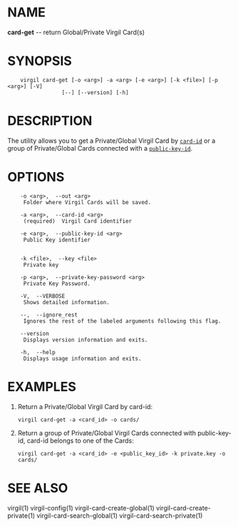 NAME
====

**card-get** -- return Global/Private Virgil Card(s)

SYNOPSIS
========

        virgil card-get [-o <arg>] -a <arg> [-e <arg>] [-k <file>] [-p <arg>] [-V]
                     [--] [--version] [-h]

DESCRIPTION
===========

The utility allows you to get a Private/Global Virgil Card by [`card-id`](https://github.com/VirgilSecurity/virgil/wiki/Virgil-Glossary#card-id) or a group of Private/Global Cards connected with a [`public-key-id`](https://github.com/VirgilSecurity/virgil/wiki/Virgil-Glossary#public-key-id).

OPTIONS
=======

        -o <arg>,  --out <arg>
         Folder where Virgil Cards will be saved.

        -a <arg>,  --card-id <arg>
         (required)  Virgil Card identifier

        -e <arg>,  --public-key-id <arg>
         Public Key identifier


        -k <file>,  --key <file>
         Private key

        -p <arg>,  --private-key-password <arg>
         Private Key Password.

        -V,  --VERBOSE
         Shows detailed information.

        --,  --ignore_rest
         Ignores the rest of the labeled arguments following this flag.

        --version
         Displays version information and exits.

        -h,  --help
         Displays usage information and exits.

EXAMPLES
========

1.  Return a Private/Global Virgil Card by card-id:

        virgil card-get -a <card_id> -o cards/

2.  Return a group of Private/Global Virgil Cards connected with public-key-id, card-id belongs to one of the Cards:

        virgil card-get -a <card_id> -e <public_key_id> -k private.key -o cards/

SEE ALSO
========

virgil(1)
virgil-config(1)
virgil-card-create-global(1)
virgil-card-create-private(1)
virgil-card-search-global(1)
virgil-card-search-private(1)
